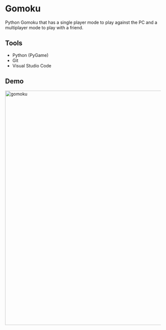 # Gomoku
Python Gomoku that has a single player mode to play against the PC and a multiplayer mode to play with a friend.

## Tools
- Python (PyGame)
- Git
- Visual Studio Code

## Demo
<img width="757" alt="gomoku" src="https://user-images.githubusercontent.com/83435667/179069396-1e0f4058-7488-48fd-9f6b-b1dd650e6a8c.png">
